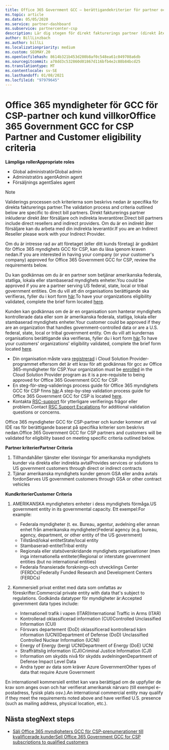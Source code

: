 ```yaml
---
title: Office 365 Government GCC – berättigandekriterier för partner och kunder
ms.topic: article
ms.date: 05/05/2020
ms.service: partner-dashboard
ms.subservice: partnercenter-csp
description: Lär dig stegen för direkt fakturerings partner (direkt åter försäljare, indirekta leverantörer) för att validera partner och kunder för Office 365 myndigheter GCC för CSP.
author: BillLinzbach
ms.author: billLi
ms.localizationpriority: medium
ms.custom: SEOMAY.20
ms.openlocfilehash: 8614b321b453d280b8af0c548ea61c049708a6db
ms.sourcegitcommit: a78dd3c532860d01867d116bfb4e2c88b84bcd25
ms.translationtype: MT
ms.contentlocale: sv-SE
ms.lasthandoff: 01/08/2021
ms.locfileid: "97979645"
---
```

# <a name="office-365-government-gcc-for-csp-partner-and-customer-eligibility-criteria"></a><span data-ttu-id="ec558-103">Office 365 myndigheter för GCC för CSP-partner och kund villkor</span><span class="sxs-lookup"><span data-stu-id="ec558-103">Office 365 Government GCC for CSP Partner and Customer eligibility criteria</span></span> 

<span data-ttu-id="ec558-104">**Lämpliga roller**</span><span class="sxs-lookup"><span data-stu-id="ec558-104">**Appropriate roles**</span></span>

- <span data-ttu-id="ec558-105">Global administratör</span><span class="sxs-lookup"><span data-stu-id="ec558-105">Global admin</span></span>
- <span data-ttu-id="ec558-106">Administratörs agent</span><span class="sxs-lookup"><span data-stu-id="ec558-106">Admin agent</span></span>
- <span data-ttu-id="ec558-107">Försäljnings agent</span><span class="sxs-lookup"><span data-stu-id="ec558-107">Sales agent</span></span>

>[!NOTE]
><span data-ttu-id="ec558-108">Validerings processen och kriterierna som beskrivs nedan är specifika för direkta fakturerings partner.</span><span class="sxs-lookup"><span data-stu-id="ec558-108">The validation process and criteria outlined below are specific to direct bill partners.</span></span> <span data-ttu-id="ec558-109">Direkt fakturerings partner inkluderar direkt åter försäljare och indirekta leverantörer.</span><span class="sxs-lookup"><span data-stu-id="ec558-109">Direct bill partners include direct resellers and indirect providers.</span></span>  <span data-ttu-id="ec558-110">Om du är en indirekt åter försäljare kan du arbeta med din indirekta leverantör.</span><span class="sxs-lookup"><span data-stu-id="ec558-110">If you are an Indirect Reseller please work with your Indirect Provider.</span></span>

<span data-ttu-id="ec558-111">Om du är intresse rad av att företaget (eller ditt kunds företag) är godkänt för Office 365 myndighets GCC för CSP, kan du läsa igenom kraven nedan.</span><span class="sxs-lookup"><span data-stu-id="ec558-111">If you are interested in having your company (or your customer's company) approved for Office 365 Government GCC for CSP, review the requirements below.</span></span>

<span data-ttu-id="ec558-112">Du kan godkännas om du är en partner som betjänar amerikanska federala, statliga, lokala eller stambaserad myndighets enheter.</span><span class="sxs-lookup"><span data-stu-id="ec558-112">You could be approved if you are a partner serving US federal, state, local or tribal government entities.</span></span> <span data-ttu-id="ec558-113">Om du vill att din organisations berättigande ska verifieras, fyller du i kort form [här](https://products.office.com/government/eligibility-validation?ReqType=CSPPartner).</span><span class="sxs-lookup"><span data-stu-id="ec558-113">To have your organizations eligibility validated, complete the brief form located [here](https://products.office.com/government/eligibility-validation?ReqType=CSPPartner).</span></span>

<span data-ttu-id="ec558-114">Kunden kan godkännas om de är en organisation som hanterar myndighets kontrollerade data eller som är amerikanska federala, statliga, lokala eller stambaserad myndighets enheter.</span><span class="sxs-lookup"><span data-stu-id="ec558-114">Your customer could be approved if they are an organization that handles government-controlled data or are a U.S. federal, state, local or tribal government entity.</span></span> <span data-ttu-id="ec558-115">Om du vill att kundernas organisations berättigande ska verifieras, fyller du i kort form [här](https://products.office.com/government/eligibility-validation?ReqType=CSPCustomer).</span><span class="sxs-lookup"><span data-stu-id="ec558-115">To have your customers' organizations' eligibility validated, complete the brief form located [here](https://products.office.com/government/eligibility-validation?ReqType=CSPCustomer).</span></span> 

-   <span data-ttu-id="ec558-116">Din organisation måste vara [registrerad](https://partnercenter.microsoft.com/partner/cloud-solution-provider) i Cloud Solution Provider-programmet eftersom det är ett krav för att godkännas för gcc av Office 365-myndigheter för CSP.</span><span class="sxs-lookup"><span data-stu-id="ec558-116">Your organization must be [enrolled](https://partnercenter.microsoft.com/partner/cloud-solution-provider) in the Cloud Solution Provider program as it is a pre-requisite to being approved for Office 365 Government GCC for CSP.</span></span>
-   <span data-ttu-id="ec558-117">En steg-för-steg-validerings process guide för Office 365 myndighets GCC för CSP finns [här](https://go.microsoft.com/fwlink/?linkid=2007323).</span><span class="sxs-lookup"><span data-stu-id="ec558-117">A step-by-step validation process guide for Office 365 Government GCC for CSP is located [here](https://go.microsoft.com/fwlink/?linkid=2007323).</span></span>
-   <span data-ttu-id="ec558-118">Kontakta [RSC-support](mailto:usgcce@microsoft.com) för ytterligare verifierings frågor eller problem.</span><span class="sxs-lookup"><span data-stu-id="ec558-118">Contact [RSC Support Escalations](mailto:usgcce@microsoft.com) for additional validation questions or concerns.</span></span>

<span data-ttu-id="ec558-119">Office 365 myndigheter GCC för CSP-partner och kunder kommer att val IDE ras för berättigande baserat på specifika kriterier som beskrivs nedan.</span><span class="sxs-lookup"><span data-stu-id="ec558-119">Office 365 Government GCC for CSP partners and customers will be validated for eligibility based on meeting specific criteria outlined below.</span></span>

<span data-ttu-id="ec558-120">**Partner kriterier**</span><span class="sxs-lookup"><span data-stu-id="ec558-120">**Partner Criteria**</span></span>
1.  <span data-ttu-id="ec558-121">Tillhandahåller tjänster eller lösningar för amerikanska myndighets kunder via direkta eller indirekta avtal</span><span class="sxs-lookup"><span data-stu-id="ec558-121">Provides services or solutions to US government customers through direct or indirect contracts</span></span>
2.  <span data-ttu-id="ec558-122">Tjänar amerikanska myndighets kunder genom GSA eller andra avtals fordon</span><span class="sxs-lookup"><span data-stu-id="ec558-122">Serves US government customers through GSA or other contract vehicles</span></span>

<span data-ttu-id="ec558-123">**Kundkriterier**</span><span class="sxs-lookup"><span data-stu-id="ec558-123">**Customer Criteria**</span></span>
1.  <span data-ttu-id="ec558-124">AMERIKANSKA myndigheters enheter i dess myndighets förmåga.</span><span class="sxs-lookup"><span data-stu-id="ec558-124">US government entity in its governmental capacity.</span></span> <span data-ttu-id="ec558-125">Ett exempel:</span><span class="sxs-lookup"><span data-stu-id="ec558-125">For example:</span></span>
 
    -  <span data-ttu-id="ec558-126">Federala myndigheter (t. ex. Bureau, agentur, avdelning eller annan enhet från amerikanska myndigheter)</span><span class="sxs-lookup"><span data-stu-id="ec558-126">Federal agency (e.g. bureau, agency, department, or other entity of the US government)</span></span>
    -   <span data-ttu-id="ec558-127">Tillstånd/lokal entitet</span><span class="sxs-lookup"><span data-stu-id="ec558-127">State/local entity</span></span> 
    -   <span data-ttu-id="ec558-128">Stambaserad-entitet</span><span class="sxs-lookup"><span data-stu-id="ec558-128">Tribal entity</span></span>
    -   <span data-ttu-id="ec558-129">Regionala eller statsöverskridande myndighets organisationer (men inga internationella entiteter)</span><span class="sxs-lookup"><span data-stu-id="ec558-129">Regional or interstate government entities (but no international entities)</span></span>
    -   <span data-ttu-id="ec558-130">Federala finansierade forsknings-och utvecklings Center (FERDCs)</span><span class="sxs-lookup"><span data-stu-id="ec558-130">Federally Funded Research and Development Centers (FERDCs)</span></span>

2.  <span data-ttu-id="ec558-131">Kommersiell privat entitet med data som omfattas av föreskrifter.</span><span class="sxs-lookup"><span data-stu-id="ec558-131">Commercial private entity with data that's subject to regulations.</span></span> <span data-ttu-id="ec558-132">Godkända datatyper för myndigheter är:</span><span class="sxs-lookup"><span data-stu-id="ec558-132">Accepted government data types include:</span></span> 
    -   <span data-ttu-id="ec558-133">Internationell trafik i vapen (ITAR)</span><span class="sxs-lookup"><span data-stu-id="ec558-133">International Traffic in Arms (ITAR)</span></span>
    -   <span data-ttu-id="ec558-134">Kontrollerad oklassificerad information (CUI)</span><span class="sxs-lookup"><span data-stu-id="ec558-134">Controlled Unclassified Information (CUI)</span></span>
    -   <span data-ttu-id="ec558-135">Försvars departement (DoD) oklassificerad kontrollerad kärn information (UCNI)</span><span class="sxs-lookup"><span data-stu-id="ec558-135">Department of Defense (DoD) Unclassified Controlled Nuclear Information (UCNI)</span></span>
    -   <span data-ttu-id="ec558-136">Energy of Energy (berg) UCNI</span><span class="sxs-lookup"><span data-stu-id="ec558-136">Department of Energy (DoE) UCNI</span></span>
    -   <span data-ttu-id="ec558-137">Straffrättslig information (CJI)</span><span class="sxs-lookup"><span data-stu-id="ec558-137">Criminal Justice Information (CJI)</span></span>
    -   <span data-ttu-id="ec558-138">Information om skydds nivå för skydds avdelningen</span><span class="sxs-lookup"><span data-stu-id="ec558-138">Department of Defense Impact Level Data</span></span>
    -   <span data-ttu-id="ec558-139">Andra typer av data som kräver Azure Government</span><span class="sxs-lookup"><span data-stu-id="ec558-139">Other types of data that require Azure Government</span></span>

<span data-ttu-id="ec558-140">En internationell kommersiell entitet kan vara berättigad om de uppfyller de krav som anges ovan och har verifierat amerikansk närvaro (till exempel e-postadress, fysisk plats osv.).</span><span class="sxs-lookup"><span data-stu-id="ec558-140">An international commercial entity may qualify if they meet the requirements noted above and have verified U.S. presence (such as mailing address, physical location, etc.).</span></span>

## <a name="next-steps"></a><span data-ttu-id="ec558-141">Nästa steg</span><span class="sxs-lookup"><span data-stu-id="ec558-141">Next steps</span></span>

- [<span data-ttu-id="ec558-142">Sälj Office 365 myndigheters GCC för CSP-prenumerationer till kvalificerade kunder</span><span class="sxs-lookup"><span data-stu-id="ec558-142">Sell Office 365 Government GCC for CSP subscriptions to qualified customers</span></span>](csp-gcc-overview.md)